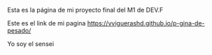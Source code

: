 Esta es la página de mi proyecto final del M1 de DEV.F

Este es el link de mi pagina https://vviguerashd.github.io/p-gina-de-pesado/

Yo soy el sensei
